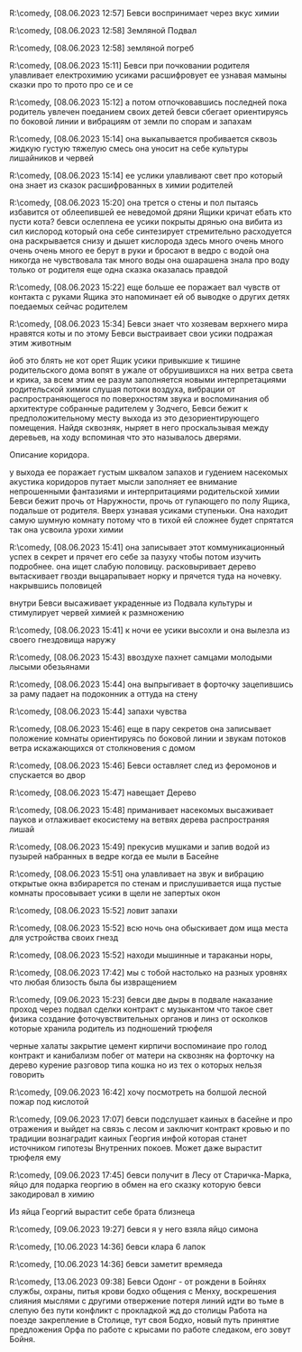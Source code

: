 R:\comedy, [08.06.2023 12:57]
Бевси воспринимает через вкус химии

R:\comedy, [08.06.2023 12:58]
Земляной Подвал

R:\comedy, [08.06.2023 12:58]
земляной погреб

R:\comedy, [08.06.2023 15:11]
Бевси при почковании родителя улавливает електрохимию усиками расшифровует ее узнавая мамыны сказки про то прото про се и се

R:\comedy, [08.06.2023 15:12]
а потом отпочковавшись последней пока родитель увлечен поеданием своих детей бевси сбегает ориентируясь по боковой линии и вибрациям от земли по спорам и запахам

R:\comedy, [08.06.2023 15:14]
она выкапывается пробивается сквозь жидкую густую тяжелую смесь она уносит на себе культуры лишайников и червей

R:\comedy, [08.06.2023 15:14]
ее услики улавливают свет про который она знает из сказок расшифрованных в химии родителей

R:\comedy, [08.06.2023 15:20]
она трется о стены и пол пытаясь избавится от облеепившей ее неведомой дряни
Ящики кричат ебать кто пусти кота?
бевси ослеплена ее усики покрыты дрянью она вибита из сил кислород который она себе синтезирует стремительно расходуется она раскрывается снизу и дышет кислорода здесь много очень много очень очень много ее берут в руки и бросают в ведро с водой она никогда не чувствовала так много воды она ошарашена знала про воду только от родителя еще одна сказка оказалась правдой

R:\comedy, [08.06.2023 15:22]
еще больше ее поражает вал чувств от контакта с руками Ящика это напоминает ей об выводке о других детях поедаемых сейчас родителем

R:\comedy, [08.06.2023 15:34]
Бевси знает что хозяевам верхнего мира нравятся коты и по этому Бевси выстраивает свои усики подражая этим животным

йоб это блять не кот орет Ящик 
усики привыкшие к тишине родительского дома вопят в ужале от обрушившихся на них ветра света и крика, за всем этим ее разум заполняется новыми интерпретациями родительской химии
слушая потоки воздуха, вибрации от распространяющегося по поверхностям звука и воспоминания об архитектуре собранные радителем у Зодчего, Бевси бежит к предположительному месту выхода из это дезориентирующего помещения. Найдя сквозняк, ныряет в него проскальзывая между деревьев, на ходу вспоминая что это называлось дверями. 

Описание коридора.

у выхода ее поражает густым шквалом запахов и гудением насекомых акустика коридоров путает мысли заполняет ее внимание непрошенными фантазиями и интерпритациями родительской химии 
Бевси бежит прочь от Наружности, прочь от гупающего по полу Ящика, подальше от родителя. Вверх узнавая усиками ступеньки. Она находит самую шумную комнату потому что в тихой ей сложнее будет спрятатся так она усвоила урохи химии

R:\comedy, [08.06.2023 15:41]
она записывает этот коммуникационный успех в секрет и прячет его себе за пазуху чтобы потом изучить подробнее.
она ищет слабую половицу. расковыривает дерево вытаскивает гвозди выцарапывает норку и прячется туда на ночевку. накрывшись половицей

внутри Бевси высаживает украденные из Подвала культуры и стимулирует червей химией к размножению

R:\comedy, [08.06.2023 15:41]
к ночи ее усики высохли и она вылезла из своего гнездовища наружу

R:\comedy, [08.06.2023 15:43]
ввоздухе пахнет самцами молодыми лысыми обезьянами

R:\comedy, [08.06.2023 15:44]
она выпрыгивает в форточку зацепившись за раму падает на подоконник а оттуда на стену

R:\comedy, [08.06.2023 15:44]
запахи чувства

R:\comedy, [08.06.2023 15:46]
еще в пару секретов она записывает положение комнаты ориентируясь по боковой линии и звукам потоков ветра искажающихся от столкновения с домом

R:\comedy, [08.06.2023 15:46]
Бевси оставляет след из феромонов и спускается во двор

R:\comedy, [08.06.2023 15:47]
навещает Дерево

R:\comedy, [08.06.2023 15:48]
приманивает насекомых высаживает пауков и отлаживает екосистему на ветвях дерева распространяя лишай

R:\comedy, [08.06.2023 15:49]
прекусив мушками и запив водой из пузырей набранных в ведре когда ее мыли в Басейне

R:\comedy, [08.06.2023 15:51]
она улавливает на звук и вибрацию открытые окна взбирарется по стенам и прислушивается ища пустые комнаты просовывает усики в щели не запертых окон

R:\comedy, [08.06.2023 15:52]
ловит запахи

R:\comedy, [08.06.2023 15:52]
всю ночь она обыскивает дом ища места для устройства своих гнезд

R:\comedy, [08.06.2023 15:52]
находи мышинные и тараканьи норы,

R:\comedy, [08.06.2023 17:42]
мы с тобой настолько на разных уровнях что любая близость была бы извращением

R:\comedy, [09.06.2023 15:23]
бевси две дыры в подвале
наказание проход через подвал
сделки
контракт с музыкантом
что такое свет физика создание фоточувствительных органов и линз от осколков которые хранила родитель из подношений
трюфеля

черные халаты закрытие цемент кирпичи
воспоминаие про голод контракт и канибализм
побег от матери 
на сквозняк на форточку на дерево
курение разговор типа кошка но из тех о которых нельзя говорить

R:\comedy, [09.06.2023 16:42]
хочу посмотреть на болшой лесной пожар под кислотой

R:\comedy, [09.06.2023 17:07]
бевси подслушает каиных в басейне и про отражения и выйдет на связь с лесом и заключит контракт кровью и по традиции вознаградит каиных Георгия инфой которая станет источником гипотезы Внутренних покоев. Может даже вырастит трюфеля ему

R:\comedy, [09.06.2023 17:45]
бевси получит в Лесу от Старичка-Марка, яйцо для подарка георгию в обмен на его сказку которую бевси закодировал в химию

Из яйца Георгий вырастит себе брата близнеца

R:\comedy, [09.06.2023 19:27]
бевси
я у него взяла яйцо симона

R:\comedy, [10.06.2023 14:36]
бевси клара 6 лапок

R:\comedy, [10.06.2023 14:36]
бевси заметит времяеда

R:\comedy, [13.06.2023 09:38]
Бевси
Одонг - от рождени в Бойнях службы, охраны, питья крови бодхо общения с Менху, воскрешения слияния мыслями с другими 
отвержение потеря линий идти во тьме в слепую без пути
конфликт с прокладкой жд до столицы Работа на поезде 
закрепление в Столице, тут своя Бодхо, новый путь принятие предложения Орфа по работе с крысами по работе следаком, его зовут Бойня.
